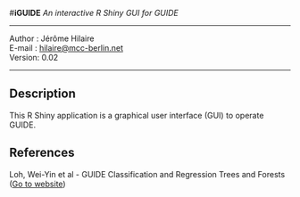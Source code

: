 #**iGUIDE**
*An interactive R Shiny GUI for GUIDE*  

***
Author : Jérôme Hilaire  
E-mail : [hilaire@mcc-berlin.net](hilaire@mcc-berlin.net)  
Version: 0.02  

***  

## Description
This R Shiny application is a graphical user interface (GUI) to operate GUIDE.

## References
Loh, Wei-Yin et al - GUIDE Classification and Regression Trees and Forests ([Go to website](http://www.stat.wisc.edu/~loh/guide.html))